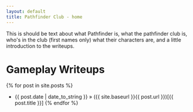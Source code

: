 ```yaml
---
layout: default
title: Pathfinder Club - home
---
```


This is should be text about what Pathfinder is, what the pathfinder club is, who's in the club (first names only) what their characters are, and a little introduction to the writeups.

Gameplay Writeups
=================

{% for post in site.posts %}
  * {{ post.date | date_to_string }} &raquo; ({{ site.baseurl }}{{ post.url }})[{{ post.title }}]
    {% endfor %}
